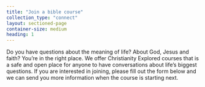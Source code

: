 ```yaml
---
title: "Join a bible course"
collection_type: "connect"
layout: sectioned-page
container-size: medium
heading: 1
---
```


Do you have questions about the meaning of life? About God, Jesus and faith? You’re in the right place. We offer Christianity Explored courses that is a safe and open place for anyone to have conversations about life’s biggest questions. If you are interested in joining, please fill out the form below and we can send you more information when the course is starting next.
